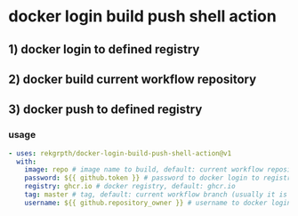 # docker login build push shell action

## 1) docker login to defined registry
## 2) docker build current workflow repository
## 3) docker push to defined registry

### usage

```yml
- uses: rekgrpth/docker-login-build-push-shell-action@v1
  with:
    image: repo # image name to build, default: current workflow repository name
    password: ${{ github.token }} # password to docker login to registry, default ${{ github.token }}
    registry: ghcr.io # docker registry, default: ghcr.io
    tag: master # tag, default: current workflow branch (usually it is repository default branch (usually it is master))
    username: ${{ github.repository_owner }} # username to docker login to registry, default: ${{ github.repository_owner }}
```
